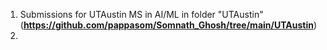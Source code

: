 1. Submissions for UTAustin MS in AI/ML in folder "UTAustin"(**https://github.com/pappasom/Somnath_Ghosh/tree/main/UTAustin**)
2. 
